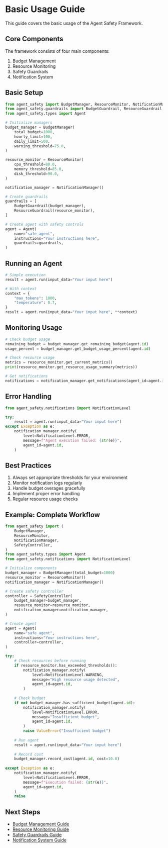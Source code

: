 # Basic Usage Guide

This guide covers the basic usage of the Agent Safety Framework.

## Core Components

The framework consists of four main components:

1. Budget Management
2. Resource Monitoring
3. Safety Guardrails
4. Notification System

## Basic Setup

```python
from agent_safety import BudgetManager, ResourceMonitor, NotificationManager
from agent_safety.guardrails import BudgetGuardrail, ResourceGuardrail
from agent_safety.types import Agent

# Initialize managers
budget_manager = BudgetManager(
    total_budget=1000,
    hourly_limit=100,
    daily_limit=500,
    warning_threshold=75.0,
)

resource_monitor = ResourceMonitor(
    cpu_threshold=80.0,
    memory_threshold=85.0,
    disk_threshold=90.0,
)

notification_manager = NotificationManager()

# Create guardrails
guardrails = [
    BudgetGuardrail(budget_manager),
    ResourceGuardrail(resource_monitor),
]

# Create agent with safety controls
agent = Agent(
    name="safe_agent",
    instructions="Your instructions here",
    guardrails=guardrails,
)
```

## Running an Agent

```python
# Simple execution
result = agent.run(input_data="Your input here")

# With context
context = {
    "max_tokens": 1000,
    "temperature": 0.7,
}
result = agent.run(input_data="Your input here", **context)
```

## Monitoring Usage

```python
# Check budget usage
remaining_budget = budget_manager.get_remaining_budget(agent.id)
usage_percent = budget_manager.get_budget_usage_percent(agent.id)

# Check resource usage
metrics = resource_monitor.get_current_metrics()
print(resource_monitor.get_resource_usage_summary(metrics))

# Get notifications
notifications = notification_manager.get_notifications(agent_id=agent.id)
```

## Error Handling

```python
from agent_safety.notifications import NotificationLevel

try:
    result = agent.run(input_data="Your input here")
except Exception as e:
    notification_manager.notify(
        level=NotificationLevel.ERROR,
        message=f"Agent execution failed: {str(e)}",
        agent_id=agent.id,
    )
```

## Best Practices

1. Always set appropriate thresholds for your environment
2. Monitor notification logs regularly
3. Handle budget overages gracefully
4. Implement proper error handling
5. Regular resource usage checks

## Example: Complete Workflow

```python
from agent_safety import (
    BudgetManager,
    ResourceMonitor,
    NotificationManager,
    SafetyController,
)
from agent_safety.types import Agent
from agent_safety.notifications import NotificationLevel

# Initialize components
budget_manager = BudgetManager(total_budget=1000)
resource_monitor = ResourceMonitor()
notification_manager = NotificationManager()

# Create safety controller
controller = SafetyController(
    budget_manager=budget_manager,
    resource_monitor=resource_monitor,
    notification_manager=notification_manager,
)

# Create agent
agent = Agent(
    name="safe_agent",
    instructions="Your instructions here",
    controller=controller,
)

try:
    # Check resources before running
    if resource_monitor.has_exceeded_thresholds():
        notification_manager.notify(
            level=NotificationLevel.WARNING,
            message="High resource usage detected",
            agent_id=agent.id,
        )
        
    # Check budget
    if not budget_manager.has_sufficient_budget(agent.id):
        notification_manager.notify(
            level=NotificationLevel.ERROR,
            message="Insufficient budget",
            agent_id=agent.id,
        )
        raise ValueError("Insufficient budget")
        
    # Run agent
    result = agent.run(input_data="Your input here")
    
    # Record cost
    budget_manager.record_cost(agent.id, cost=10.0)
    
except Exception as e:
    notification_manager.notify(
        level=NotificationLevel.ERROR,
        message=f"Execution failed: {str(e)}",
        agent_id=agent.id,
    )
    raise
```

## Next Steps

- [Budget Management Guide](budget.md)
- [Resource Monitoring Guide](resources.md)
- [Safety Guardrails Guide](guardrails.md)
- [Notification System Guide](notifications.md) 
